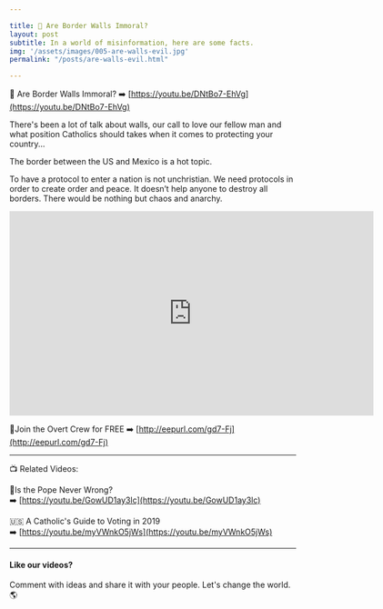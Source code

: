 ```yaml
---

title: 🧱 Are Border Walls Immoral?
layout: post
subtitle: In a world of misinformation, here are some facts.
img: '/assets/images/005-are-walls-evil.jpg'
permalink: "/posts/are-walls-evil.html"

---
```


🧱 Are Border Walls Immoral?
➡️ [https://youtu.be/DNtBo7-EhVg](https://youtu.be/DNtBo7-EhVg)

There's been a lot of talk about walls, our call to love our fellow man and what position Catholics should takes when it comes to protecting your country...

The border between the US and Mexico is a hot topic.

To have a protocol to enter a nation is not unchristian. We need protocols in order to create order and peace. It doesn’t help anyone to destroy all borders. There would be nothing but chaos and anarchy.

<iframe width="640" height="360" src="https://www.youtube.com/embed/DNtBo7-EhVg?list=PL9h2NRFAs6br-ZZ3y_9-NxnMuXIFeHFzo" frameborder="0" allow="accelerometer; autoplay; encrypted-media; gyroscope; picture-in-picture" allowfullscreen></iframe>

🔴Join the Overt Crew for FREE ➡️ [http://eepurl.com/gd7-Fj](http://eepurl.com/gd7-Fj)

<hr>

📺 Related Videos:

🚫Is the Pope Never Wrong?<br>
➡️ [https://youtu.be/GowUD1ay3lc](https://youtu.be/GowUD1ay3lc)

🇺🇸 A Catholic's Guide to Voting in 2019 <br>
➡️ [https://youtu.be/myVWnkO5jWs](https://youtu.be/myVWnkO5jWs)

<hr>

#### Like our videos? 
Comment with ideas and share it with your people. Let's change the world. 🌎